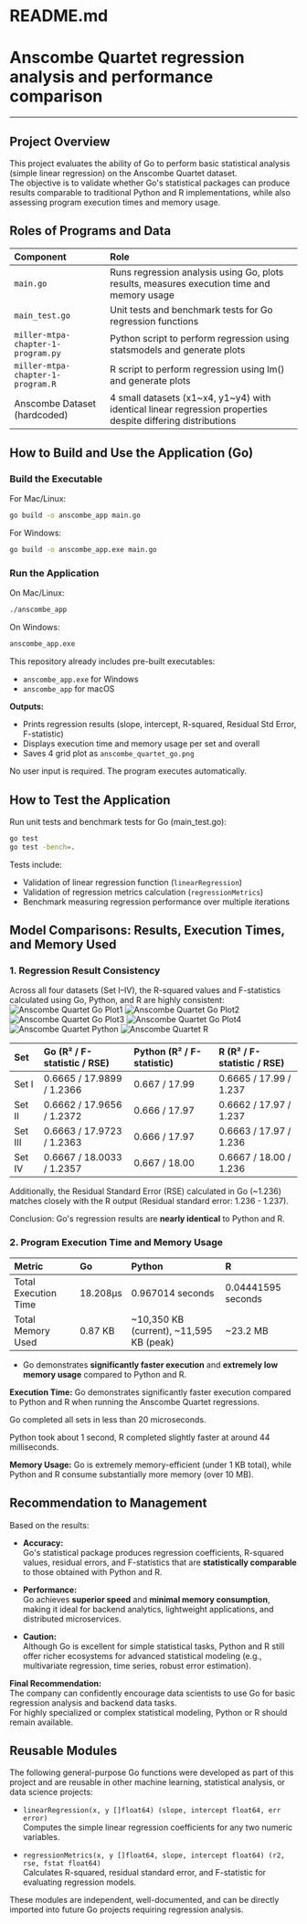 # README.md

# Anscombe Quartet regression analysis and performance comparison

---

## Project Overview

This project evaluates the ability of Go to perform basic statistical analysis (simple linear regression) on the Anscombe Quartet dataset.  
The objective is to validate whether Go's statistical packages can produce results comparable to traditional Python and R implementations, while also assessing program execution times and memory usage.



## Roles of Programs and Data

| Component | Role |
|:---|:---|
| `main.go` | Runs regression analysis using Go, plots results, measures execution time and memory usage |
| `main_test.go` | Unit tests and benchmark tests for Go regression functions |
| `miller-mtpa-chapter-1-program.py` | Python script to perform regression using statsmodels and generate plots |
| `miller-mtpa-chapter-1-program.R` | R script to perform regression using lm() and generate plots |
| Anscombe Dataset (hardcoded) | 4 small datasets (x1~x4, y1~y4) with identical linear regression properties despite differing distributions |



## How to Build and Use the Application (Go)

### Build the Executable
For Mac/Linux:
```bash
go build -o anscombe_app main.go
```
For Windows:
```bash
go build -o anscombe_app.exe main.go
```

### Run the Application
On Mac/Linux:
```bash
./anscombe_app
```
On Windows:
```bash
anscombe_app.exe
```
This repository already includes pre-built executables:

- `anscombe_app.exe` for Windows
- `anscombe_app` for macOS

**Outputs:**
- Prints regression results (slope, intercept, R-squared, Residual Std Error, F-statistic)
- Displays execution time and memory usage per set and overall
- Saves 4 grid plot as `anscombe_quartet_go.png`

No user input is required. The program executes automatically.



## How to Test the Application

Run unit tests and benchmark tests for Go (main_test.go):

```bash
go test
go test -bench=.
```

Tests include:
- Validation of linear regression function (`linearRegression`)
- Validation of regression metrics calculation (`regressionMetrics`)
- Benchmark measuring regression performance over multiple iterations




## Model Comparisons: Results, Execution Times, and Memory Used

### 1. Regression Result Consistency
Across all four datasets (Set I–IV), the R-squared values and F-statistics calculated using Go, Python, and R are highly consistent:
![Anscombe Quartet Go Plot1](anscombe_go_set_1.png)
![Anscombe Quartet Go Plot2](anscombe_go_set_2.png)
![Anscombe Quartet Go Plot3](anscombe_go_set_3.png)
![Anscombe Quartet Go Plot4](anscombe_go_set_4.png)
![Anscombe Quartet Python](fig_anscombe_Python.png)
![Anscombe Quartet R](fig_anscombe_R.png)


| Set | Go (R² / F-statistic / RSE) | Python (R² / F-statistic) | R (R² / F-statistic / RSE) |
|:---|:---|:---|:---|
| Set I | 0.6665 / 17.9899 / 1.2366 | 0.667 / 17.99 | 0.6665 / 17.99 / 1.237 |
| Set II | 0.6662 / 17.9656 / 1.2372 | 0.666 / 17.97 | 0.6662 / 17.97 / 1.237 |
| Set III | 0.6663 / 17.9723 / 1.2363 | 0.666 / 17.97 | 0.6663 / 17.97 / 1.236 |
| Set IV | 0.6667 / 18.0033 / 1.2357 | 0.667 / 18.00 | 0.6667 / 18.00 / 1.236 |

Additionally, the Residual Standard Error (RSE) calculated in Go (~1.236) matches closely with the R output (Residual standard error: 1.236 - 1.237).


Conclusion: Go's regression results are **nearly identical** to Python and R.



### 2. Program Execution Time and Memory Usage

| Metric | Go | Python | R |
|:---|:---|:---|:---|
| Total Execution Time | 18.208µs | 0.967014 seconds | 0.04441595 seconds |
| Total Memory Used | 0.87 KB | ~10,350 KB (current), ~11,595 KB (peak) | ~23.2 MB |

- Go demonstrates **significantly faster execution** and **extremely low memory usage** compared to Python and R.

**Execution Time:** 
Go demonstrates significantly faster execution compared to Python and R when running the Anscombe Quartet regressions.

Go completed all sets in less than 20 microseconds.

Python took about 1 second, R completed slightly faster at around 44 milliseconds.

**Memory Usage:**
Go is extremely memory-efficient (under 1 KB total), while Python and R consume substantially more memory (over 10 MB).



## Recommendation to Management

Based on the results:

- **Accuracy:**  
  Go's statistical package produces regression coefficients, R-squared values, residual errors, and F-statistics that are **statistically comparable** to those obtained with Python and R.

- **Performance:**  
  Go achieves **superior speed** and **minimal memory consumption**, making it ideal for backend analytics, lightweight applications, and distributed microservices.

- **Caution:**  
  Although Go is excellent for simple statistical tasks, Python and R still offer richer ecosystems for advanced statistical modeling (e.g., multivariate regression, time series, robust error estimation).

**Final Recommendation:**  
The company can confidently encourage data scientists to use Go for basic regression analysis and backend data tasks.  
For highly specialized or complex statistical modeling, Python or R should remain available.


## Reusable Modules

The following general-purpose Go functions were developed as part of this project and are reusable in other machine learning, statistical analysis, or data science projects:

- `linearRegression(x, y []float64) (slope, intercept float64, err error)`  
  Computes the simple linear regression coefficients for any two numeric variables.

- `regressionMetrics(x, y []float64, slope, intercept float64) (r2, rse, fstat float64)`  
  Calculates R-squared, residual standard error, and F-statistic for evaluating regression models.

These modules are independent, well-documented, and can be directly imported into future Go projects requiring regression analysis.

